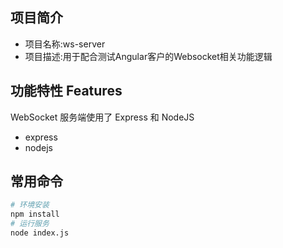 ## 项目简介
- 项目名称:ws-server
- 项目描述:用于配合测试Angular客户的Websocket相关功能逻辑

## 功能特性 Features
WebSocket 服务端使用了 Express 和 NodeJS 
- express
- nodejs

## 常用命令
``` sh
# 环境安装
npm install
# 运行服务
node index.js
```

 
